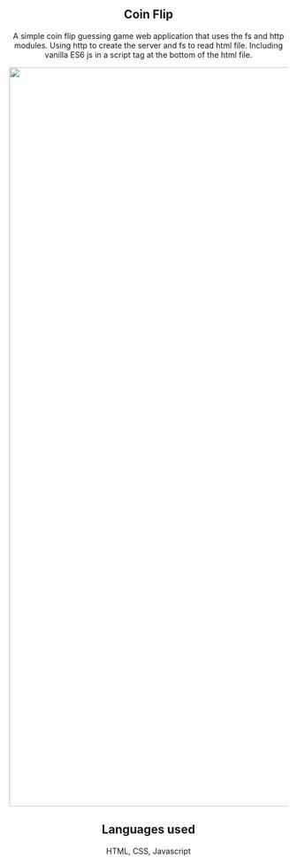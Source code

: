 <section>
  <h1 align="center">Coin Flip</h1>
<p align="center">
  A simple coin flip guessing game web application that uses the fs and http modules. Using http to create the server and fs to read html file. 
 Including vanilla ES6 js in a script tag at the bottom of the html file.

</p>

<section align="center">
  <img width="1336" alt="Screen Shot 2022-06-02 at 11 52 43 PM" src="https://user-images.githubusercontent.com/102041426/172070292-093a6811-a259-4eda-a28f-4d9d30c3fc60.png">

  </section>


</section>

<h2 align="center"> Languages used</h2>
<p align="center"> HTML, CSS, Javascript  </p>

